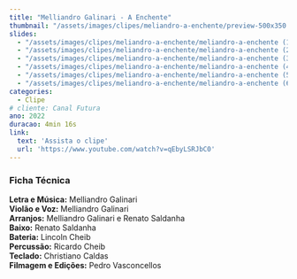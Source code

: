 ```yaml
---
title: "Melliandro Galinari - A Enchente"
thumbnail: "/assets/images/clipes/meliandro-a-enchente/preview-500x350.jpg"
slides:
  - "/assets/images/clipes/meliandro-a-enchente/meliandro-a-enchente (1).jpg"
  - "/assets/images/clipes/meliandro-a-enchente/meliandro-a-enchente (2).jpg"
  - "/assets/images/clipes/meliandro-a-enchente/meliandro-a-enchente (3).jpg"
  - "/assets/images/clipes/meliandro-a-enchente/meliandro-a-enchente (4).jpg"
  - "/assets/images/clipes/meliandro-a-enchente/meliandro-a-enchente (5).jpg"
  - "/assets/images/clipes/meliandro-a-enchente/meliandro-a-enchente (6).jpg"
categories:
  - Clipe
# cliente: Canal Futura
ano: 2022
duracao: 4min 16s
link:
  text: 'Assista o clipe'
  url: 'https://www.youtube.com/watch?v=qEbyLSRJbC0'
---
```


### Ficha Técnica
**Letra e Música:** Melliandro Galinari\
**Violão e Voz:** Melliandro Galinari\
**Arranjos:** Melliandro Galinari e Renato Saldanha\
**Baixo:** Renato Saldanha\
**Bateria:** Lincoln Cheib\
**Percussão:** Ricardo Cheib\
**Teclado:** Christiano Caldas\
**Filmagem e Edições:** Pedro Vasconcellos